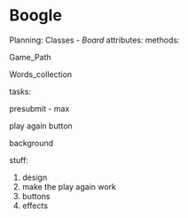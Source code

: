 # Boogle

Planning:
Classes - 
_Board_
attributes:
methods: 

Game_Path

Words_collection


tasks: 

presubmit - max 

play again button 

background 


stuff:
1. design 
2. make the play again work 
3. buttons 
4. effects 